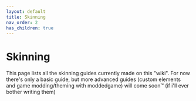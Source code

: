 ```yaml
---
layout: default
title: Skinning
nav_order: 2
has_children: true
---
```

# Skinning

This page lists all the skinning guides currently made on this "wiki".
For now there's only a basic guide, but more advanced guides (custom elements and game modding/theming with moddedgame) will come soon™ (if i'll ever bother writing them)